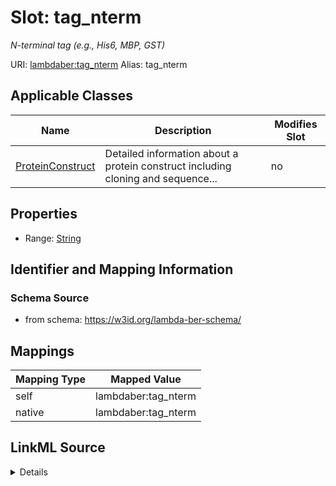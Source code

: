 

# Slot: tag_nterm 


_N-terminal tag (e.g., His6, MBP, GST)_





URI: [lambdaber:tag_nterm](https://w3id.org/lambda-ber-schema/tag_nterm)
Alias: tag_nterm

<!-- no inheritance hierarchy -->





## Applicable Classes

| Name | Description | Modifies Slot |
| --- | --- | --- |
| [ProteinConstruct](ProteinConstruct.md) | Detailed information about a protein construct including cloning and sequence... |  no  |






## Properties

* Range: [String](String.md)




## Identifier and Mapping Information






### Schema Source


* from schema: https://w3id.org/lambda-ber-schema/




## Mappings

| Mapping Type | Mapped Value |
| ---  | ---  |
| self | lambdaber:tag_nterm |
| native | lambdaber:tag_nterm |




## LinkML Source

<details>
```yaml
name: tag_nterm
description: N-terminal tag (e.g., His6, MBP, GST)
from_schema: https://w3id.org/lambda-ber-schema/
rank: 1000
alias: tag_nterm
owner: ProteinConstruct
domain_of:
- ProteinConstruct
range: string

```
</details>